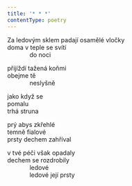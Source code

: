 ```yaml
---
title: '* * *'
contentType: poetry
---
```


<section>

Za ledovým sklem padají osamělé vločky  
doma v teple se svítí  
             do noci

přijíždí tažená koňmi  
obejme tě  
             neslyšně

jako když se  
pomalu  
trhá struna

prý abys zkřehlé  
temně fialové  
prsty dechem zahříval

v tvé péči však opadaly  
dechem se rozdrobily  
             ledové  
             ledové její prsty

</section>
